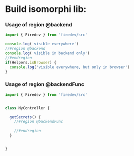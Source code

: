 
# Build isomorphi lib:


### Usage of region **@backend**
```ts
import { Firedev } from 'firedev/src'

console.log('visible everywhere')
//#region @backend
console.log('visible in backend only')
//#endregion
if(Helpers.isBrowser) {
  console.log('visible everywhere, but only in browser')
}

```

### Usage of region **@backendFunc**
```ts
import { Firedev } from 'firedev/src'


class MyController {

  getSecrets() {
    //#region @backendFunc
      
    //#endregion
  }


}


```
